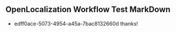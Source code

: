 ## OpenLocalization Workflow Test MarkDown
* edff0ace-5073-4954-a45a-7bac8132660d 
thanks!<!--HONumber=Mar16_HO3-->
